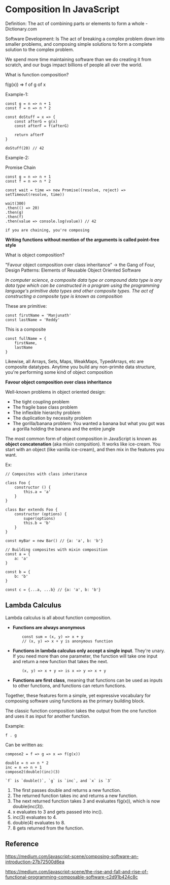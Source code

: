# Composition In JavaScript

Definition: The act of combining parts or elements to form a whole - Dictionary.com

Software Development: Is The act of breaking a complex problem down into smaller problems, and composing simple solutions to form a complete solution to the complex problem.

We spend more time maintaining software than we do creating it from scratch, and our bugs impact billions of people all over the world.

What is function composition?

f(g(x)) => f of g of x

Example-1: 
```
const g = n => n + 1
const f = n => n * 2

const doStuff = x => {
    const afterG = g(x)
    const afterF = f(afterG)

    return afterF
}

doStuff(20) // 42
```

Example-2:

Promise Chain
```
const g = n => n + 1
const f = n => n * 2

const wait = time => new Promise((resolve, reject) => setTimeout(resolve, time))

wait(300)
.then(() => 20)
.then(g)
.then(f)
.then(value => console.log(value)) // 42
```

`if you are chaining, you're composing`

**Writing functions without mention of the arguments is called point-free style**

What is object composition?

"Favour object composition over class inheritance" -> the Gang of Four, Design Patterns: Elements of Reusable Object Oriented Software

*In computer science, a composite data type or compound data type is any data type which can be constructed in a program using the programming language's primitive data types and other composite types. The act of constructing a composite type is known as composition*

These are primitive:

```
const firstName = 'Manjunath'
const lastName = 'Reddy'
```

This is a composite

```
const fullName = {
    firstName,
    lastName
}
```

Likewise, all Arrays, Sets, Maps, WeakMaps, TypedArrays, etc are composite datatypes. Anytime you  build any non-primite data structure, you're performing some kind of object composition

**Favour object composition over class inheritance**

Well-known problems in object oriented design:
- The tight coupling problem
- The fragile base class problem
- The inflexible hierarchy problem
- The duplication by necessity problem
- The gorilla/banana problem: You wanted a banana but what you got was a gorilla holding the banana and the entire jungle

The most common form of object composition in JavaScript is known as **object concatenation** (aka mixin compsition). It works like ice-cream. You start with an object (like vanilla ice-cream), and then mix in the features you want.

Ex:

```
// Composites with class inheritance

class Foo {
    constructor () {
        this.a = 'a'
    }
}

class Bar extends Foo {
    constructor (options) {
        super(options)
        this.b = 'b'
    }
}

const myBar = new Bar() // {a: 'a', b: 'b'}

// Building composites with mixin composition
const a = {
    a: 'a'
}

const b = {
    b: 'b'
}

const c = {...a, ...b} // {a: 'a', b: 'b'}

```

##  Lambda Calculus

Lambda calculus is all about function composition.

- **Functions are always anonymous** 
    ```
        const sum = (x, y) => x + y
        // (x, y) => x + y is anonymous function
    ```

- **Functions in lambda calculus only accept a single input**. They're unary. If you need more than one parameter, the function will take one input and return a new function that takes the next.
    ```
        (x, y) => x + y => is x => y => x + y
    ```
- **Functions are first class**, meaning that functions can be used as inputs to other functions, and functions can return functions.

Together, these features form a simple, yet expressive vocabulary for composing software using functions as the primary building block.

The classic function composition takes the output from the one function and uses it as input for another function.

Example:

```
f . g
```
Can be written as:
```
compose2 = f => g => x => f(g(x))

double = n => n * 2
inc = n => n + 1
compose2(double)(inc)(3)

`f` is `double()`, `g` is `inc`, and `x` is `3`
```

1. The first passes double and returns a new function.
2. The returned function takes inc and returns a new function.
3. The next returned function takes 3 and evaluates f(g(x)), which is now double(inc(3)).
4. x evaluates to 3 and gets passed into inc().
5. inc(3) evaluates to 4.
6. double(4) evaluates to 8.
7. 8 gets returned from the function.

## Reference

https://medium.com/javascript-scene/composing-software-an-introduction-27b72500d6ea

https://medium.com/javascript-scene/the-rise-and-fall-and-rise-of-functional-programming-composable-software-c2d91b424c8c

